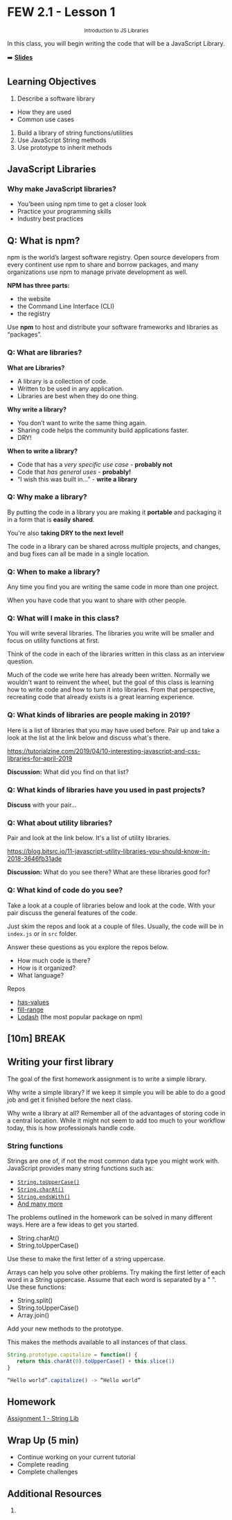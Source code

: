 <!-- .slide: data-background="./Images/header.svg" data-background-repeat="none" data-background-size="40% 40%" data-background-position="center 10%" class="header" -->
# FEW 2.1 - Lesson 1 
<small style="display:block;text-align:center">Introduction to JS Libraries</small>

<aside>
In this class, you will begin writing the code that will be a JavaScript Library.
</aside>

<!-- Put a link to the slides so that students can find them -->

➡️ [**Slides**](/Syllabus-Template/Slides/Lesson1.html ':ignore')

<!-- > -->

## Learning Objectives

1. Describe a software library
  - How they are used
  - Common use cases
1. Build a library of string functions/utilities
1. Use JavaScript String methods
1. Use prototype to inherit methods

<!-- > -->

## JavaScript Libraries

<!-- > -->

### Why make JavaScript libraries? 

<!-- > -->

- You'been using npm time to get a closer look
- Practice your programming skills
- Industry best practices 

<!-- > -->

## Q: What is npm?

npm is the world’s largest software registry. Open source developers from every continent use npm to share and borrow packages, and many organizations use npm to manage private development as well.

<!-- > -->

**NPM has three parts:**

- the website
- the Command Line Interface (CLI)
- the registry

<!-- > -->

Use **npm** to host and distribute your software frameworks and libraries as “packages”. 

<!-- > -->

### Q: What are libraries?

<!-- > -->

**What are Libraries?**

- A library is a collection of code. 
- Written to be used in any application. 
- Libraries are best when they do one thing. 

<!-- > -->

**Why write a library?**

- You don’t want to write the same thing again.
- Sharing code helps the community build applications faster.
- DRY!

<!-- > -->

**When to write a library?**

- Code that has a _very specific use case_ - **probably not**
- Code that _has general uses_ - **probably!**
- “I wish this was built in…” - **write a library**

<!-- > -->

### Q: Why make a library?

<!-- > -->

By putting the code in a library you are making it **portable** and packaging it in a form that is **easily shared**.

<!-- > -->

You're also **taking DRY to the next level!** 

The code in a library can be shared across multiple projects, and  changes, and bug fixes can all be made in a single location.

<!-- > -->

### Q: When to make a library?

<!-- > -->

Any time you find you are writing the same code in more than one project. 

When you have code that you want to share with other people.

<!-- > -->

### Q: What will I make in this class?

<!-- > -->

You will write several libraries. The libraries you write will be smaller and focus on utility functions at first. 

Think of the code in each of the libraries written in this class as an interview question.

<!-- > -->

Much of the code we write here has already been written. Normally we wouldn't want to reinvent the wheel, but the goal of this class is learning how to write code and how to turn it into libraries. From that perspective, recreating code that already exists is a great learning experience.

<!-- > -->

### Q: What kinds of libraries are people making in 2019?

Here is a list of libraries that you may have used before. Pair up and take a look at the list at the link below and discuss what's there.

https://tutorialzine.com/2019/04/10-interesting-javascript-and-css-libraries-for-april-2019

**Discussion:** What did you find on that list?

<!-- > -->

### Q: What kinds of libraries have you used in past projects?

**Discuss** with your pair...

<!-- > -->

### Q: What about utility libraries?

Pair and look at the link below. It's a list of utility libraries.

https://blog.bitsrc.io/11-javascript-utility-libraries-you-should-know-in-2018-3646fb31ade

**Discussion:** What do you see there? What are these libraries good for?

<!-- > -->

### Q: What kind of code do you see?

Take a look at a couple of libraries below and look at the code. With your pair discuss the general features of the code.

Just skim the repos and look at a couple of files. Usually, the code will be in `index.js` or in `src` folder.

<!-- > -->

Answer these questions as you explore the repos below.

- How much code is there?
- How is it organized?
- What language?

Repos

- [has-values](https://github.com/jonschlinkert/has-values)
- [fill-range](https://github.com/jonschlinkert/fill-range/blob/master/index.js)
- [Lodash](https://github.com/lodash/lodash) (the most popular package on npm)

<!-- > -->

<!-- .slide: data-background="#087CB8" -->
## [**10m**] BREAK

<!-- > -->

## Writing your first library

The goal of the first homework assignment is to write a simple library.

Why write a simple library? If we keep it simple you will be able to do a good job and get it finished before the next class.

Why write a library at all? Remember all of the advantages of storing code in a central location. While it might not seem to add too much to your workflow today, this is how professionals handle code.

<!-- > -->

### String functions

Strings are one of, if not the most common data type you might work with. JavaScript provides many string functions such as:

- [`String.toUpperCase()`](https://developer.mozilla.org/en-US/docs/Web/JavaScript/Reference/Global_Objects/String/toUpperCase)
- [`String.charAt()`](https://developer.mozilla.org/en-US/docs/Web/JavaScript/Reference/Global_Objects/String/charAt)
- [`String.endsWith()`](https://developer.mozilla.org/en-US/docs/Web/JavaScript/Reference/Global_Objects/String/endsWith)
- [And many more](https://developer.mozilla.org/en-US/docs/Web/JavaScript/Reference/Global_Objects/String)

<!-- > -->

The problems outlined in the homework can be solved in many different ways. Here are a few ideas to get you started.

- String.charAt()
- String.toUpperCase()

<!-- > -->

Use these to make the first letter of a string uppercase.

Arrays can help you solve other problems. Try making the first letter of each word in a String uppercase. Assume that each word is separated by a " ". Use these functions:

- String.split()
- String.toUpperCase()
- Array.join()

<!-- > -->

Add your new methods to the prototype. 

This makes the methods available to all instances of that class.

```js
String.prototype.capitalize = function() {
   return this.charAt(0).toUpperCase() + this.slice(1)
}

“Hello world”.capitalize() -> “Hello world”
```

<!-- > -->

## Homework

[Assignment 1 - String Lib](../assignments/assignment-01.md)

<!-- > -->

## Wrap Up (5 min)

- Continue working on your current tutorial
- Complete reading
- Complete challenges

<!-- > -->

## Additional Resources

1. 
